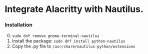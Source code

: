 # Integrate Alacritty with Nautilus.

### Installation
0. `sudo dnf remove gnome-terminal-nautilus`  
1. Install the package: `sudo dnf install python-nautilus`  
2. Copy the .py file to `/usr/share/nautilus-python/extensions`
